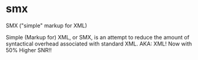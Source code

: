 # smx
SMX ("simple" markup for XML)

Simple (Markup for) XML, or SMX, is an attempt to reduce the amount of syntactical
overhead associated with standard XML. AKA: XML! Now with 50% Higher SNR!!
